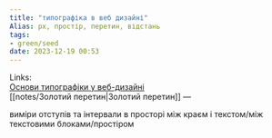 ```yaml
---
title: "типографіка в веб дизайні"
Alias: px, простір, перетин, відстань
tags:
- green/seed
date: 2023-12-19 00:53
---
```

Links:  
[Основи типографіки у веб-дизайні](https://youtu.be/uuz-wIPchaQ?si=1LBLNj3eoQaFpzvw)  
[[notes/Золотий перетин|Золотий перетин]]
—

виміри отступів та інтервали в просторі між краєм і текстом/між текстовими блоками/простіром
